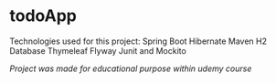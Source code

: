 # todoApp
Technologies used for this project:
Spring Boot
Hibernate
Maven
H2 Database
Thymeleaf
Flyway
Junit and Mockito

<i>Project was made for educational purpose within udemy course</i>
